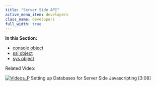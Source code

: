 ```yaml
---
title: "Server Side API"
active_menu_item: developers
class_name: developers
full_width: true
---
```



**In this Section:**

 - [console object](/developers/documentation/scripting-apis/server-side-api/console-object/)
 - [ssj object](/developers/documentation/scripting-apis/server-side-api/ssj-object/)
 - [sys object](/developers/documentation/scripting-apis/server-side-api/sys-object/)

Related Video:

[![Videos\_P](/img/docs/videos_p.png)](http://www.youtube.com/v/vOOSCRbH6_Y?autoplay=1&hd=1&fs=1&showsearch=0&rel=0&) Setting up Databases for Server Side Javascripting [3:08]
